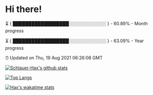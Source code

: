 # Hi there!

⏳ { ██████████████████░░░░░░░░░░░░ } - 60.89% - Month progress

⏳ { ██████████████████░░░░░░░░░░░░ } - 63.09% - Year progress

⏰ Updated on Thu, 19 Aug 2021 06:26:08 GMT


[![Schlauer-Hax's github stats](https://github-readme-stats.vercel.app/api?username=Schlauer-Hax&show_icons=true&theme=dark&count_private=true)](https://github.com/Schlauer-Hax)


[![Top Langs](https://github-readme-stats.vercel.app/api/top-langs/?username=Schlauer-Hax&layout=compact&theme=dark)](https://github.com/Schlauer-Hax?tab=repositories)


[![Hax's wakatime stats](https://github-readme-stats.vercel.app/api/wakatime?username=Hax&theme=dark)](https://wakatime.com/@Hax)

